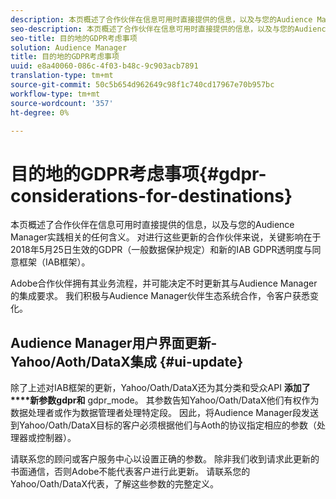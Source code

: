 ```yaml
---
description: 本页概述了合作伙伴在信息可用时直接提供的信息，以及与您的Audience Manager实践相关的任何含义。 对进行这些更新的合作伙伴来说，关键影响在于2018年5月25日生效的GDPR（一般数据保护规定）和新的IAB GDPR透明度与同意框架（IAB框架）。
seo-description: 本页概述了合作伙伴在信息可用时直接提供的信息，以及与您的Audience Manager实践相关的任何含义。 对进行这些更新的合作伙伴来说，关键影响在于2018年5月25日生效的GDPR（一般数据保护规定）和新的IAB GDPR透明度与同意框架（IAB框架）。
seo-title: 目的地的GDPR考虑事项
solution: Audience Manager
title: 目的地的GDPR考虑事项
uuid: e8a40060-086c-4f03-b48c-9c903acb7891
translation-type: tm+mt
source-git-commit: 50c5b654d962649c98f1c740cd17967e70b957bc
workflow-type: tm+mt
source-wordcount: '357'
ht-degree: 0%

---
```



# 目的地的GDPR考虑事项{#gdpr-considerations-for-destinations}

本页概述了合作伙伴在信息可用时直接提供的信息，以及与您的Audience Manager实践相关的任何含义。 对进行这些更新的合作伙伴来说，关键影响在于2018年5月25日生效的GDPR（一般数据保护规定）和新的IAB GDPR透明度与同意框架（IAB框架）。

Adobe合作伙伴拥有其业务流程，并可能决定不时更新其与Audience Manager的集成要求。 我们积极与Audience Manager伙伴生态系统合作，令客户获悉变化。

<!-- ## Audience Manager Partner Updates - ID Syncs {#partner-updates-id-syncs}

Some partners, as listed in the table below, have changed their integration requirements with Audience Manager to include support based on the IAB Framework, in order to comply with GDPR standards.

<table id="table_335A470D4F10434E9CF587089FB54B0C"> 
 <thead> 
  <tr> 
   <th colname="col1" class="entry"> <p>Partner Name </p> </th> 
   <th colname="col2" class="entry"> <p>Expected Impact </p> </th> 
   <th colname="col3" class="entry"> <p>Status of the change </p> </th> 
  </tr>
 </thead>
 <tbody> 
  <tr> 
   <td colname="col1"> <p>Yahoo/Oath/DataX </p> </td> 
   <td colname="col2"> <p>ID syncs for users in the European Union are dropped by the partner </p> </td> 
   <td colname="col3"> <p>Live since May 22nd 2018 </p> </td> 
  </tr> 
  <tr> 
   <td colname="col1"> <p>Trade Desk </p> </td> 
   <td colname="col2"> <p>ID syncs for users in the European Union are dropped by the partner </p> </td> 
   <td colname="col3"> <p>Not live yet </p> </td> 
  </tr> 
  <tr> 
   <td colname="col1"> <p>Rubicon </p> </td> 
   <td colname="col2"> <p>ID syncs for users in the European Union are dropped by the partner </p> </td> 
   <td colname="col3"> <p>Not live yet </p> </td> 
  </tr> 
  <tr> 
   <td colname="col1"> <p>LiveRamp </p> </td> 
   <td colname="col2"> <p>ID syncs for users in the European Union are dropped by the partner </p> </td> 
   <td colname="col3"> <p>Not live yet </p> </td> 
  </tr> 
 </tbody> 
</table> -->

## Audience Manager用户界面更新- Yahoo/Aoth/DataX集成 {#ui-update}

除了上述对IAB框架的更新，Yahoo/Oath/DataX还为其分类和受众API **添加了****新参数gdpr和** gdpr_mode。 其参数告知Yahoo/Oath/DataX他们有权作为数据处理者或作为数据管理者处理特定段。 因此，将Audience Manager段发送到Yahoo/Oath/DataX目标的客户必须根据他们与Aoth的协议指定相应的参数（处理器或控制器）。

请联系您的顾问或客户服务中心以设置正确的参数。 除非我们收到请求此更新的书面通信，否则Adobe不能代表客户进行此更新。 请联系您的Yahoo/Oath/DataX代表，了解这些参数的完整定义。
